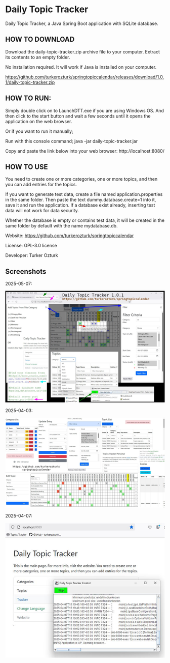 # Daily Topic Tracker
Daily Topic Tracker, a Java Spring Boot application with SQLite database.

## HOW TO DOWNLOAD

Download the daily-topic-tracker.zip archive file to your computer.
Extract its contents to an empty folder.

No installation required. It will work if Java is installed on your computer.

https://github.com/turkerozturk/springtopiccalendar/releases/download/1.0.1/daily-topic-tracker.zip

## HOW TO RUN:

Simply double click on to LaunchDTT.exe if you are using Windows OS.
And then click to the start button and wait a few seconds until it opens the application on the web browser.

Or if you want to run it manually;

Run with this console command;
java -jar daily-topic-tracker.jar

Copy and paste the link below into your web browser:
http://localhost:8080/


## HOW TO USE

You need to create one or more categories, one or more topics, and then you can add entries for the topics.

If you want to generate test data, create a file named application.properties in the same folder. Then paste the text dummy.database.create=1 into it, save it and run the application. If a database exist already, inserting test data will not work for data security.

Whether the database is empty or contains test data, it will be created in the same folder by default with the name mydatabase.db.


Website:
https://github.com/turkerozturk/springtopiccalendar

License: GPL-3.0 license

Developer: Turker Ozturk

## Screenshots

2025-05-07:

![Screenshot](screenshots/dttweb20250507.jpg)

2025-04-03:

![Screenshot](screenshots/pttweb20250403.jpg)


2025-04-07:

![Screenshot](screenshots/dttweb20250407.jpg)

